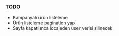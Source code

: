 ### TODO

-  Kampanyalı ürün listeleme
-  Ürün listeleme pagination yap
-  Sayfa kapatılınca localeden user verisi silinecek.





